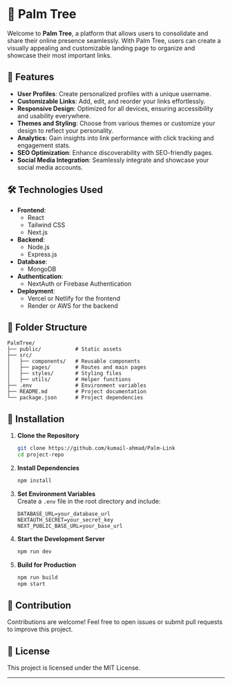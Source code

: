 # 🌴 Palm Tree

Welcome to **Palm Tree**, a platform that allows users to consolidate and share their online presence seamlessly. With Palm Tree, users can create a visually appealing and customizable landing page to organize and showcase their most important links.

## 🚀 Features

- **User Profiles**: Create personalized profiles with a unique username.
- **Customizable Links**: Add, edit, and reorder your links effortlessly.
- **Responsive Design**: Optimized for all devices, ensuring accessibility and usability everywhere.
- **Themes and Styling**: Choose from various themes or customize your design to reflect your personality.
- **Analytics**: Gain insights into link performance with click tracking and engagement stats.
- **SEO Optimization**: Enhance discoverability with SEO-friendly pages.
- **Social Media Integration**: Seamlessly integrate and showcase your social media accounts.

## 🛠️ Technologies Used

- **Frontend**:
  - React
  - Tailwind CSS
  - Next.js
- **Backend**:
  - Node.js
  - Express.js
- **Database**:
  - MongoDB
- **Authentication**:
  - NextAuth or Firebase Authentication
- **Deployment**:
  - Vercel or Netlify for the frontend
  - Render or AWS for the backend

## 📂 Folder Structure

```
PalmTree/
├── public/           # Static assets
├── src/
│   ├── components/   # Reusable components
│   ├── pages/        # Routes and main pages
│   ├── styles/       # Styling files
│   ├── utils/        # Helper functions
├── .env              # Environment variables
├── README.md         # Project documentation
└── package.json      # Project dependencies
```

## 🔧 Installation

1. **Clone the Repository**

   ```bash
   git clone https://github.com/kumail-ahmad/Palm-Link
   cd project-repo
   ```

2. **Install Dependencies**

   ```bash
   npm install
   ```

3. **Set Environment Variables**  
   Create a `.env` file in the root directory and include:

   ```env
   DATABASE_URL=your_database_url
   NEXTAUTH_SECRET=your_secret_key
   NEXT_PUBLIC_BASE_URL=your_base_url
   ```

4. **Start the Development Server**

   ```bash
   npm run dev
   ```

5. **Build for Production**
   ```bash
   npm run build
   npm start
   ```

## 🤝 Contribution

Contributions are welcome! Feel free to open issues or submit pull requests to improve this project.

## 📄 License

This project is licensed under the MIT License.

---
